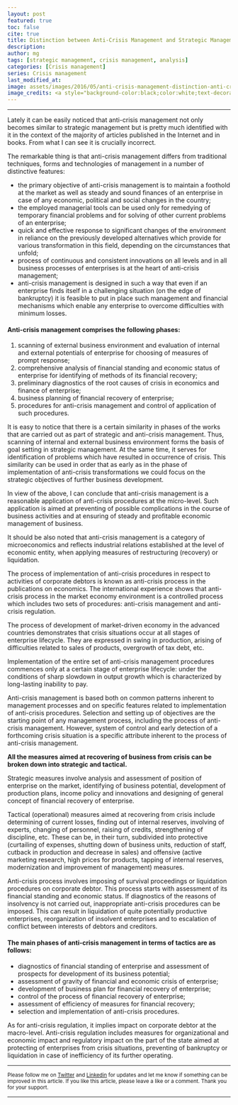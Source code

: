 ```yaml
---
layout: post
featured: true
toc: false
cite: true
title: Distinction between Anti-Crisis Management and Strategic Management
description: 
author: mg
tags: [strategic management, crisis management, analysis]
categories: [Crisis management]
series: Crisis management
last_modified_at: 
image: assets/images/2016/05/anti-crisis-management-distinction-anti-crisis-management-strategic-management.jpg
image_credits: <a style="background-color:black;color:white;text-decoration:none;padding:4px 6px;font-family:-apple-system, BlinkMacSystemFont, &quot;San Francisco&quot;, &quot;Helvetica Neue&quot;, Helvetica, Ubuntu, Roboto, Noto, &quot;Segoe UI&quot;, Arial, sans-serif;font-size:12px;font-weight:bold;line-height:1.2;display:inline-block;border-radius:3px" href="https://unsplash.com/@jplenio?utm_medium=referral&amp;utm_campaign=photographer-credit&amp;utm_content=creditBadge" target="_blank" rel="noopener noreferrer" title="Download free do whatever you want high-resolution photos from Johannes Plenio"><span style="display:inline-block;padding:2px 3px"><svg xmlns="http://www.w3.org/2000/svg" style="height:12px;width:auto;position:relative;vertical-align:middle;top:-2px;fill:white" viewBox="0 0 32 32"><title>unsplash-logo</title><path d="M10 9V0h12v9H10zm12 5h10v18H0V14h10v9h12v-9z"></path></svg></span><span style="display:inline-block;padding:2px 3px">Johannes Plenio</span></a>
---
```



---
Lately it can be easily noticed that anti-crisis management not only becomes similar to strategic management but is pretty much identified with it in the context of the majority of articles published in the Internet and in books. From what I can see it is crucially incorrect.

The remarkable thing is that anti-crisis management differs from traditional techniques, forms and technologies of management in a number of distinctive features:

<ul>
<li>the primary objective of anti-crisis management is to maintain a foothold at the market as well as steady and sound finances of an enterprise in case of any economic, political and social changes in the country;</li>
<li>the employed managerial tools can be used only for remedying of temporary financial problems and for solving of other current problems of an enterprise;</li>
<li>quick and effective response to significant changes of the environment in reliance on the previously developed alternatives which provide for various transformation in this field, depending on the circumstances that unfold;</li>
<li>process of continuous and consistent innovations on all levels and in all business processes of enterprises is at the heart of anti-crisis management;</li>
<li>anti-crisis management is designed in such a way that even if an enterprise finds itself in a challenging situation (on the edge of bankruptcy) it is feasible to put in place such management and financial mechanisms which enable any enterprise to overcome difficulties with minimum losses.</li>
</ul>

<h4>Anti-crisis management comprises the following phases:</h4>
<ol>
<li>scanning of external business environment and evaluation of internal and external potentials of enterprise for choosing of measures of prompt response;</li>
<li>comprehensive analysis of financial standing and economic status of enterprise for identifying of methods of its financial recovery;</li>
<li>preliminary diagnostics of the root causes of crisis in economics and finance of enterprise;</li>
<li>business planning of financial recovery of enterprise;</li>
<li>procedures for anti-crisis management and control of application of such procedures.</li>
</ol>

It is easy to notice that there is a certain similarity in phases of the works that are carried out as part of strategic and anti-crisis management. Thus, scanning of internal and external business environment forms the basis of goal setting in strategic management. At the same time, it serves for identification of problems which have resulted in occurrence of crisis. This similarity can be used in order that as early as in the phase of implementation of anti-crisis transformations we could focus on the strategic objectives of further business development.

In view of the above, I can conclude that anti-crisis management is a reasonable application of anti-crisis procedures at the micro-level. Such application is aimed at preventing of possible complications in the course of business activities and at ensuring of steady and profitable economic management of business.

It should be also noted that anti-crisis management is a category of microeconomics and reflects industrial relations established at the level of economic entity, when applying measures of restructuring (recovery) or liquidation.

The process of implementation of anti-crisis procedures in respect to activities of corporate debtors is known as anti-crisis process in the publications on economics. The international experience shows that anti-crisis process in the market economy environment is a controlled process which includes two sets of procedures: anti-crisis management and anti-crisis regulation.

The process of development of market-driven economy in the advanced countries demonstrates that crisis situations occur at all stages of enterprise lifecycle. They are expressed in swing in production, arising of difficulties related to sales of products, overgrowth of tax debt, etc.

Implementation of the entire set of anti-crisis management procedures commences only at a certain stage of enterprise lifecycle: under the conditions of sharp slowdown in output growth which is characterized by long-lasting inability to pay.

Anti-crisis management is based both on common patterns inherent to management processes and on specific features related to implementation of anti-crisis procedures. Selection and setting up of objectives are the starting point of any management process, including the process of anti-crisis management. However, system of control and early detection of a forthcoming crisis situation is a specific attribute inherent to the process of anti-crisis management.

**All the measures aimed at recovering of business from crisis can be broken down into strategic and tactical.**

Strategic measures involve analysis and assessment of position of enterprise on the market, identifying of business potential, development of production plans, income policy and innovations and designing of general concept of financial recovery of enterprise.

Tactical (operational) measures aimed at recovering from crisis include determining of current losses, finding out of internal reserves, involving of experts, changing of personnel, raising of credits, strengthening of discipline, etc. These can be, in their turn, subdivided into protective (curtailing of expenses, shutting down of business units, reduction of staff, cutback in production and decrease in sales) and offensive (active marketing research, high prices for products, tapping of internal reserves, modernization and improvement of management) measures.

Anti-crisis process involves imposing of survival proceedings or liquidation procedures on corporate debtor. This process starts with assessment of its financial standing and economic status. If diagnostics of the reasons of insolvency is not carried out, inappropriate anti-crisis procedures can be imposed. This can result in liquidation of quite potentially productive enterprises, reorganization of insolvent enterprises and to escalation of conflict between interests of debtors and creditors.

<h4>The main phases of anti-crisis management in terms of tactics are as follows:</h4>
<ul>
<li>diagnostics of financial standing of enterprise and assessment of prospects for development of its business potential;</li>
<li>assessment of gravity of financial and economic crisis of enterprise;</li>
<li>development of business plan for financial recovery of enterprise;</li>
<li>control of the process of financial recovery of enterprise;</li>
<li>assessment of efficiency of measures for financial recovery;</li>
<li>selection and implementation of anti-crisis procedures.</li>
</ul>

As for anti-crisis regulation, it implies impact on corporate debtor at the macro-level. Anti-crisis regulation includes measures for organizational and economic impact and regulatory impact on the part of the state aimed at protecting of enterprises from crisis situations, preventing of bankruptcy or liquidation in case of inefficiency of its further operating.

---

<small>Please follow me on [Twitter](https://twitter.com/mgroh_eu) and [Linkedin](https://www.linkedin.com/in/maxgroh/) for updates and let me know if something can be improved in this article. If you like this article, please leave a like or a comment. Thank you for your support.

---
